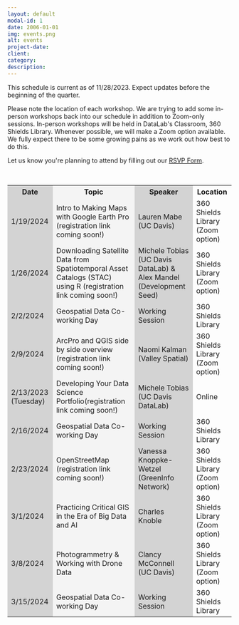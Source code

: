```yaml
---
layout: default
modal-id: 1
date: 2006-01-01
img: events.png
alt: events
project-date: 
client: 
category: 
description: 
---
```


<p>This schedule is current as of 11/28/2023. Expect updates before the beginning of the quarter.</p>

<p>Please note the location of each workshop. We are trying to add some in-person workshops back into our schedule in addition to Zoom-only sessions. In-person workshops will be held in DataLab's Classroom, 360 Shields Library. Whenever possible, we will make a Zoom option available. We fully expect there to be some growing pains as we work out how best to do this.</p>

<p>Let us know you're planning to attend by filling out our <a href="https://docs.google.com/forms/d/e/1FAIpQLScQdZStVCS5P6AwVAOKcEU5y4aCCscaIpD0WTzg2k1egdxP2w/viewform?usp=sf_link">RSVP Form</a>.</p>

<br>

<table id="schedule" class="center">
	<colgroup>
		<col style="background-color:lightgray">
		<col style="background-color:#F4F4F4">
		<col style="background-color:lightgray">
	</colgroup>
	<tr>
		<th>Date</th>
		<th>Topic</th>
		<th>Speaker</th>
		<th>Location</th>
	</tr>
	<tr>
		<td>1/19/2024</td>
		<td>Intro to Making Maps with Google Earth Pro (registration link coming soon!)</td>
		<td>Lauren Mabe (UC Davis)</td>
		<td>360 Shields Library (Zoom option)</td>
	</tr>
	<tr>
		<td>1/26/2024</td>
		<td>Downloading Satellite Data from Spatiotemporal Asset Catalogs (STAC) using R (registration link coming soon!)</td>
		<td>Michele Tobias (UC Davis DataLab) & Alex Mandel (Development Seed)</td>
		<td>360 Shields Library (Zoom option)</td>
	</tr>
	<tr>
		<td>2/2/2024</td>
		<td>Geospatial Data Co-working Day</td>
		<td>Working Session</td>
		<td>360 Shields Library</td>
	</tr>
	<tr>
		<td>2/9/2024</td>
		<td>ArcPro and QGIS side by side overview (registration link coming soon!)</td>
		<td>Naomi Kalman (Valley Spatial)</td>
		<td>360 Shields Library (Zoom option)</td>
	</tr>
	<tr>
		<td>2/13/2023 (Tuesday)</td>
		<td>Developing Your Data Science Portfolio(registration link coming soon!)</td>
		<td>Michele Tobias (UC Davis DataLab)</td>
		<td>Online</td>
	</tr>
	<tr>
		<td>2/16/2024</td>
		<td>Geospatial Data Co-working Day</td>
		<td>Working Session</td>
		<td>360 Shields Library</td>
	</tr>
	<tr>
		<td>2/23/2024</td>
		<td>OpenStreetMap (registration link coming soon!)</td>
		<td>Vanessa Knoppke-Wetzel (GreenInfo Network)</td>
		<td>360 Shields Library (Zoom option)</td>
	</tr>
	<tr>
		<td>3/1/2024</td>
		<td>Practicing Critical GIS in the Era of Big Data and AI</td>
		<td>Charles Knoble</td>
		<td>360 Shields Library (Zoom option)</td>
	</tr>
	<tr>
		<td>3/8/2024</td>
		<td>Photogrammetry & Working with Drone Data</td>
		<td>Clancy McConnell (UC Davis)</td>
		<td>360 Shields Library (Zoom option)</td>
	</tr>
	<tr>
		<td>3/15/2024</td>
		<td>Geospatial Data Co-working Day</td>
		<td>Working Session</td>
		<td>360 Shields Library</td>
	</tr>
</table>

<!-- Empty Row Template:
	<tr>
		<td>date</td>
		<td>talk title (registration link coming soon!)</td>
		<td>speaker name</td>
		<td>location</td>
	</tr>
-->

